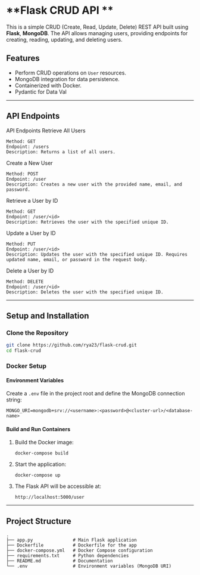 # **Flask CRUD API **

This is a simple CRUD (Create, Read, Update, Delete) REST API built using **Flask**, **MongoDB**. The API allows managing users, providing endpoints for creating, reading, updating, and deleting users.

## **Features**

-   Perform CRUD operations on `User` resources.
-   MongoDB integration for data persistence.
-   Containerized with Docker.
-   Pydantic for Data Val

---

## **API Endpoints**

API Endpoints
Retrieve All Users

    Method: GET
    Endpoint: /users
    Description: Returns a list of all users.

Create a New User

    Method: POST
    Endpoint: /user
    Description: Creates a new user with the provided name, email, and password.

Retrieve a User by ID

    Method: GET
    Endpoint: /user/<id>
    Description: Retrieves the user with the specified unique ID.

Update a User by ID

    Method: PUT
    Endpoint: /user/<id>
    Description: Updates the user with the specified unique ID. Requires updated name, email, or password in the request body.

Delete a User by ID

    Method: DELETE
    Endpoint: /user/<id>
    Description: Deletes the user with the specified unique ID.

---

## **Setup and Installation**

### **Clone the Repository**

```bash
git clone https://github.com/rya23/flask-crud.git
cd flask-crud
```

### **Docker Setup**

#### **Environment Variables**

Create a `.env` file in the project root and define the MongoDB connection string:

```
MONGO_URI=mongodb+srv://<username>:<password>@<cluster-url>/<database-name>
```

#### **Build and Run Containers**

1. Build the Docker image:

    ```
    docker-compose build
    ```

2. Start the application:

    ```
    docker-compose up
    ```

3. The Flask API will be accessible at:
    ```
    http://localhost:5000/user
    ```

---

## **Project Structure**

```
.
├── app.py               # Main Flask application
├── Dockerfile           # Dockerfile for the app
├── docker-compose.yml   # Docker Compose configuration
├── requirements.txt     # Python dependencies
├── README.md            # Documentation
└── .env                 # Environment variables (MongoDB URI)
```

